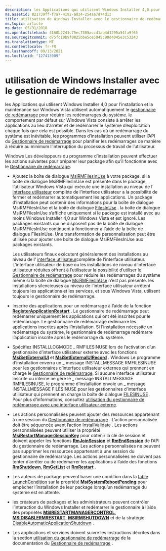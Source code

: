 ```yaml
---
description: les Applications qui utilisent Windows Installer 4,0 pour l’installation et la maintenance sur Windows Vista utilisent automatiquement le gestionnaire de redémarrage pour réduire les redémarrages du système.
ms.assetid: 821739ff-f7a7-4192-ad34-254aa7d74d13
title: utilisation de Windows Installer avec le gestionnaire de redémarrage
ms.topic: article
ms.date: 05/31/2018
ms.openlocfilehash: 4160b2241c75ec7305accd1ab4d1295a54fa9f65
ms.sourcegitcommit: d75fc10b9f0825bbe5ce5045c90d4045e3c53243
ms.translationtype: MT
ms.contentlocale: fr-FR
ms.lasthandoff: 09/13/2021
ms.locfileid: "127413909"
---
```

# <a name="using-windows-installer-with-restart-manager"></a>utilisation de Windows Installer avec le gestionnaire de redémarrage

les Applications qui utilisent Windows Installer 4,0 pour l’installation et la maintenance sur Windows Vista utilisent automatiquement le [gestionnaire de redémarrage](../rstmgr/restart-manager-portal.md) pour réduire les redémarrages du système. le comportement par défaut sur Windows Vista consiste à arrêter les applications au lieu d’arrêter et de redémarrer le système d’exploitation chaque fois que cela est possible. Dans les cas où un redémarrage du système est inévitable, les programmes d’installation peuvent utiliser l’API du [Gestionnaire de redémarrage](../rstmgr/restart-manager-portal.md) pour planifier les redémarrages de manière à réduire au minimum l’interruption du processus de travail de l’utilisateur.

Windows Les développeurs du programme d’installation peuvent effectuer les actions suivantes pour préparer leur package afin qu’il fonctionne avec le [Gestionnaire de redémarrage](../rstmgr/restart-manager-portal.md).

-   Ajoutez la boîte de dialogue [MsiRMFilesInUse](msirmfilesinuse-dialog.md) à votre package. si la boîte de dialogue MsiRMFilesInUse est présente dans le package, l’utilisateur Windows Vista qui exécute une installation au niveau de l' [interface utilisateur](user-interface-levels.md) complète de l’interface utilisateur a la possibilité de fermer et redémarrer automatiquement les applications. Un package d’installation peut contenir des informations pour la boîte de dialogue MsiRMFilesInUse et la boîte de dialogue [FilesInUse](filesinuse-dialog.md) . la boîte de dialogue MsiRMFilesInUse s’affiche uniquement si le package est installé avec au moins Windows Installer 4,0 sur Windows Vista et est ignoré. Les packages existants qui ne disposent pas de la boîte de dialogue MsiRMFilesInUse continuent à fonctionner à l’aide de la boîte de dialogue FilesInUse. Une transformation de personnalisation peut être utilisée pour ajouter une boîte de dialogue MsiRMFilesInUse aux packages existants.

    Les utilisateurs finaux exécutent généralement des installations au niveau de l' [interface utilisateur](user-interface-levels.md)complète de l’interface utilisateur. L’interface utilisateur de base ou les installations de niveau d’interface utilisateur réduites offrent à l’utilisateur la possibilité d’utiliser le [Gestionnaire de redémarrage](../rstmgr/restart-manager-portal.md) pour réduire les redémarrages du système même si la boîte de dialogue [MsiRMFilesInUse](msirmfilesinuse-dialog.md) n’est pas présente. les installations silencieuses au niveau de l’interface utilisateur arrêtent toujours les applications et les services, et sous Windows Vista, utilisent toujours le gestionnaire de redémarrage.

-   Inscrire des applications pour un redémarrage à l’aide de la fonction [**RegisterApplicationRestart**](/windows/win32/api/winbase/nf-winbase-registerapplicationrestart) . Le gestionnaire de redémarrage peut redémarrer uniquement les applications qui ont été inscrites pour le redémarrage. Le gestionnaire de redémarrage redémarre les applications inscrites après l’installation. Si l’installation nécessite un redémarrage du système, le gestionnaire de redémarrage redémarre l’application inscrite après le redémarrage du système.
-   Spécifiez INSTALLLOGMODE \_ RMFILESINUSE lors de l’activation d’un gestionnaire d’interface utilisateur externe avec les fonctions [**MsiSetExternalUI**](/windows/desktop/api/Msi/nf-msi-msisetexternaluia) et [**MsiSetExternalUIRecord**](/windows/desktop/api/Msi/nf-msi-msisetexternaluirecord) . Windows Le programme d’installation enverra un \_ message INSTALLMESSAGE RMFILESINUSE pour les gestionnaires d’interface utilisateur externes qui prennent en charge le [Gestionnaire de redémarrage](../rstmgr/restart-manager-portal.md). Si aucune interface utilisateur inscrite ou interne ne gère le \_ message INSTALLMESSAGE RMFILESINUSE, le programme d’installation envoie un \_ message INSTALLMESSAGE FILESINUSE pour les gestionnaires d’interface utilisateur qui prennent en charge la boîte de dialogue [FILESINUSE](filesinuse-dialog.md) . Pour plus d’informations, consultez [utilisation du gestionnaire de redémarrage avec une interface utilisateur externe](using-restart-manager-with-an-external-ui-.md).
-   Les actions personnalisées peuvent ajouter des ressources appartenant à une session du [Gestionnaire de redémarrage](../rstmgr/restart-manager-portal.md) . L’action personnalisée doit être séquencée avant l’action [InstallValidate](installvalidate-action.md) . Les actions personnalisées peuvent utiliser la propriété [**MsiRestartManagerSessionKey**](msirestartmanagersessionkey.md) pour obtenir la clé de session et doivent appeler les fonctions [**RmJoinSession**](/windows/win32/api/restartmanager/nf-restartmanager-rmjoinsession) et [**RmEndSession**](/windows/win32/api/restartmanager/nf-restartmanager-rmendsession) de l’API du gestionnaire de redémarrage. Les actions personnalisées ne peuvent pas supprimer les ressources appartenant à une session du gestionnaire de redémarrage. Les actions personnalisées ne doivent pas tenter d’arrêter ou de redémarrer les applications à l’aide des fonctions [**RmShutdown**](/windows/win32/api/restartmanager/nf-restartmanager-rmshutdown), [**RmGetList**](/windows/win32/api/restartmanager/nf-restartmanager-rmgetlist) et [**RmRestart**](/windows/win32/api/restartmanager/nf-restartmanager-rmrestart) .
-   Les auteurs de package peuvent baser une condition dans la [table LaunchCondition](launchcondition-table.md) sur la propriété [**MsiSystemRebootPending**](msisystemrebootpending.md) pour empêcher l’installation de leur package lorsqu’un redémarrage du système est en attente.
-   les créateurs de packages et les administrateurs peuvent contrôler l’interaction du Windows Installer et redémarrer le gestionnaire à l’aide des propriétés [**MSIRESTARTMANAGERCONTROL**](msirestartmanagercontrol.md), [**MSIDISABLERMRESTART**](msidisablermrestart.md), [**MSIRMSHUTDOWN**](msirmshutdown.md) et de la stratégie [DisableAutomaticApplicationShutdown](disableautomaticapplicationshutdown.md) .
-   Les applications et services doivent suivre les instructions décrites dans la section [utilisation du gestionnaire de redémarrage](../rstmgr/using-restart-manager.md) de la documentation du [Gestionnaire de redémarrage](../rstmgr/restart-manager-portal.md) .

 

 
